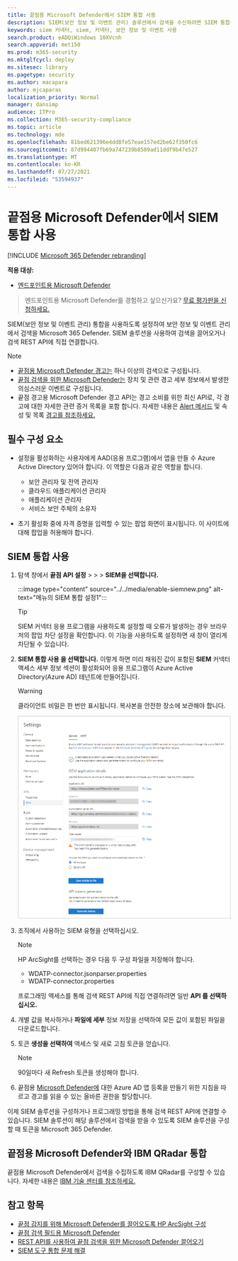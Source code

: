 ```yaml
---
title: 끝점용 Microsoft Defender에서 SIEM 통합 사용
description: SIEM(보안 정보 및 이벤트 관리) 솔루션에서 검색을 수신하려면 SIEM 통합을 사용하도록 설정하세요.
keywords: siem 커넥터, siem, 커넥터, 보안 정보 및 이벤트 사용
search.product: eADQiWindows 10XVcnh
search.appverid: met150
ms.prod: m365-security
ms.mktglfcycl: deploy
ms.sitesec: library
ms.pagetype: security
ms.author: macapara
author: mjcaparas
localization_priority: Normal
manager: dansimp
audience: ITPro
ms.collection: M365-security-compliance
ms.topic: article
ms.technology: mde
ms.openlocfilehash: 81bed621396e4dd8fe57eae157ed2be62f350fc6
ms.sourcegitcommit: 87d994407fb69a747239b8589ad11ddf9b47e527
ms.translationtype: MT
ms.contentlocale: ko-KR
ms.lasthandoff: 07/27/2021
ms.locfileid: "53594937"
---
```

# <a name="enable-siem-integration-in-microsoft-defender-for-endpoint"></a>끝점용 Microsoft Defender에서 SIEM 통합 사용

[!INCLUDE [Microsoft 365 Defender rebranding](../../includes/microsoft-defender.md)]

**적용 대상:**
- [엔드포인트용 Microsoft Defender](https://go.microsoft.com/fwlink/?linkid=2154037)


> 엔드포인트용 Microsoft Defender를 경험하고 싶으신가요? [무료 평가판을 신청하세요.](https://www.microsoft.com/microsoft-365/windows/microsoft-defender-atp?ocid=docs-wdatp-enablesiem-abovefoldlink)

SIEM(보안 정보 및 이벤트 관리) 통합을 사용하도록 설정하여 보안 정보 및 이벤트 관리에서 검색을 Microsoft 365 Defender. SIEM 솔루션을 사용하여 검색을 끌어오거나 검색 REST API에 직접 연결합니다.

>[!NOTE]
>- [끝점용 Microsoft Defender 경고는](alerts.md) 하나 이상의 검색으로 구성됩니다.
>- [끝점 검색을 위한 Microsoft Defender는](api-portal-mapping.md) 장치 및 관련 경고 세부 정보에서 발생한 의심스러운 이벤트로 구성됩니다.
>- 끝점 경고용 Microsoft Defender 경고 API는 경고 소비를 위한 최신 API로, 각 경고에 대한 자세한 관련 증거 목록을 포함 합니다. 자세한 내용은 [Alert 메서드](alerts.md) 및 속성 및 목록 [경고를 참조하세요.](get-alerts.md)

## <a name="prerequisites"></a>필수 구성 요소

- 설정을 활성화하는 사용자에게 AAD(응용 프로그램)에서 앱을 만들 수 Azure Active Directory 있어야 합니다. 이 역할은 다음과 같은 역할을 합니다. 

  - 보안 관리자 및 전역 관리자
  - 클라우드 애플리케이션 관리자
  - 애플리케이션 관리자
  - 서비스 보안 주체의 소유자

- 초기 활성화 중에 자격 증명을 입력할 수 있는 팝업 화면이 표시됩니다. 이 사이트에 대해 팝업을 허용해야 합니다.

## <a name="enabling-siem-integration"></a>SIEM 통합 사용 

1. 탐색 창에서 **끝점 API 설정**  >    >    >  **SIEM을 선택합니다.**

      :::image type="content" source="../../media/enable-siemnew.png" alt-text="메뉴의 SIEM 통합 설정1":::

      >[!TIP]
      >SIEM 커넥터 응용 프로그램을 사용하도록 설정할 때 오류가 발생하는 경우 브라우저의 팝업 차단 설정을 확인합니다. 이 기능을 사용하도록 설정하면 새 창이 열리게 차단될 수 있습니다. 

2. **SIEM 통합 사용 을 선택합니다.** 이렇게 하면 미리 채워진 값이 포함된 **SIEM** 커넥터 액세스 세부 정보 섹션이 활성화되어 응용 프로그램이 Azure Active Directory(Azure AD) 테넌트에 만들어집니다.

    > [!WARNING]
    >클라이언트 비밀은 한 번만 표시됩니다. 복사본을 안전한 장소에 보관해야 합니다.<br>
     

    ![메뉴의 SIEM 통합 설정2](images/siem_details.png)

3. 조직에서 사용하는 SIEM 유형을 선택하십시오.

   > [!NOTE]
   > HP ArcSight를 선택하는 경우 다음 두 구성 파일을 저장해야 합니다.<br>
   > - WDATP-connector.jsonparser.properties
   > - WDATP-connector.properties <br>

   프로그래밍 액세스를 통해 검색 REST API에 직접 연결하려면 일반 **API 를 선택하십시오.**

4. 개별 값을 복사하거나 **파일에 세부** 정보 저장을 선택하여 모든 값이 포함된 파일을 다운로드합니다.

5. 토큰 **생성을 선택하여** 액세스 및 새로 고침 토큰을 얻습니다.
  
   > [!NOTE]
   > 90일마다 새 Refresh 토큰을 생성해야 합니다. 

6. 끝점용 [Microsoft Defender에](/microsoft-365/security/defender-endpoint/exposed-apis-create-app-webapp) 대한 Azure AD 앱 등록을 만들기 위한 지침을 따르고 경고를 읽을 수 있는 올바른 권한을 할당합니다.

이제 SIEM 솔루션을 구성하거나 프로그래밍 방법을 통해 검색 REST API에 연결할 수 있습니다. SIEM 솔루션이 해당 솔루션에서 검색을 받을 수 있도록 SIEM 솔루션을 구성할 때 토큰을 Microsoft 365 Defender.

## <a name="integrate-microsoft-defender-for-endpoint-with-ibm-qradar"></a>끝점용 Microsoft Defender와 IBM QRadar 통합 
끝점용 Microsoft Defender에서 검색을 수집하도록 IBM QRadar를 구성할 수 있습니다. 자세한 내용은 [IBM 기술 센터를 참조하세요.](https://www.ibm.com/support/knowledgecenter/SS42VS_DSM/c_dsm_guide_MS_Win_Defender_ATP_overview.html?cp=SS42VS_7.3.1)

## <a name="see-also"></a>참고 항목
- [끝점 감지를 위해 Microsoft Defender를 끌어오도록 HP ArcSight 구성](configure-arcsight.md)
- [끝점 검색 필드용 Microsoft Defender](api-portal-mapping.md)
- [REST API를 사용하여 끝점 검색을 위한 Microsoft Defender 끌어오기](pull-alerts-using-rest-api.md)
- [SIEM 도구 통합 문제 해결](troubleshoot-siem.md)
